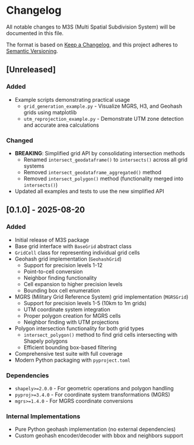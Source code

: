 # Changelog

All notable changes to M3S (Multi Spatial Subdivision System) will be documented in this file.

The format is based on [Keep a Changelog](https://keepachangelog.com/en/1.0.0/),
and this project adheres to [Semantic Versioning](https://semver.org/spec/v2.0.0.html).

## [Unreleased]

### Added
- Example scripts demonstrating practical usage
  - `grid_generation_example.py` - Visualize MGRS, H3, and Geohash grids using matplotlib
  - `utm_reprojection_example.py` - Demonstrate UTM zone detection and accurate area calculations

### Changed
- **BREAKING**: Simplified grid API by consolidating intersection methods
  - Renamed `intersect_geodataframe()` to `intersects()` across all grid systems
  - Removed `intersect_geodataframe_aggregated()` method
  - Removed `intersect_polygon()` method (functionality merged into `intersects()`)
- Updated all examples and tests to use the new simplified API

## [0.1.0] - 2025-08-20

### Added
- Initial release of M3S package
- Base grid interface with `BaseGrid` abstract class
- `GridCell` class for representing individual grid cells
- Geohash grid implementation (`GeohashGrid`)
  - Support for precision levels 1-12
  - Point-to-cell conversion
  - Neighbor finding functionality
  - Cell expansion to higher precision levels
  - Bounding box cell enumeration
- MGRS (Military Grid Reference System) grid implementation (`MGRSGrid`)
  - Support for precision levels 1-5 (10km to 1m grids)
  - UTM coordinate system integration
  - Proper polygon creation for MGRS cells
  - Neighbor finding with UTM projections
- Polygon intersection functionality for both grid types
  - `intersect_polygon()` method to find grid cells intersecting with Shapely polygons
  - Efficient bounding box-based filtering
- Comprehensive test suite with full coverage
- Modern Python packaging with `pyproject.toml`

### Dependencies
- `shapely>=2.0.0` - For geometric operations and polygon handling
- `pyproj>=3.4.0` - For coordinate system transformations (MGRS)
- `mgrs>=1.4.0` - For MGRS coordinate conversions

### Internal Implementations
- Pure Python geohash implementation (no external dependencies)
- Custom geohash encoder/decoder with bbox and neighbors support